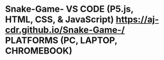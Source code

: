 # Snake-Game- VS CODE (P5.js, HTML, CSS, & JavaScript) https://aj-cdr.github.io/Snake-Game-/ PLATFORMS (PC, LAPTOP, CHROMEBOOK)
